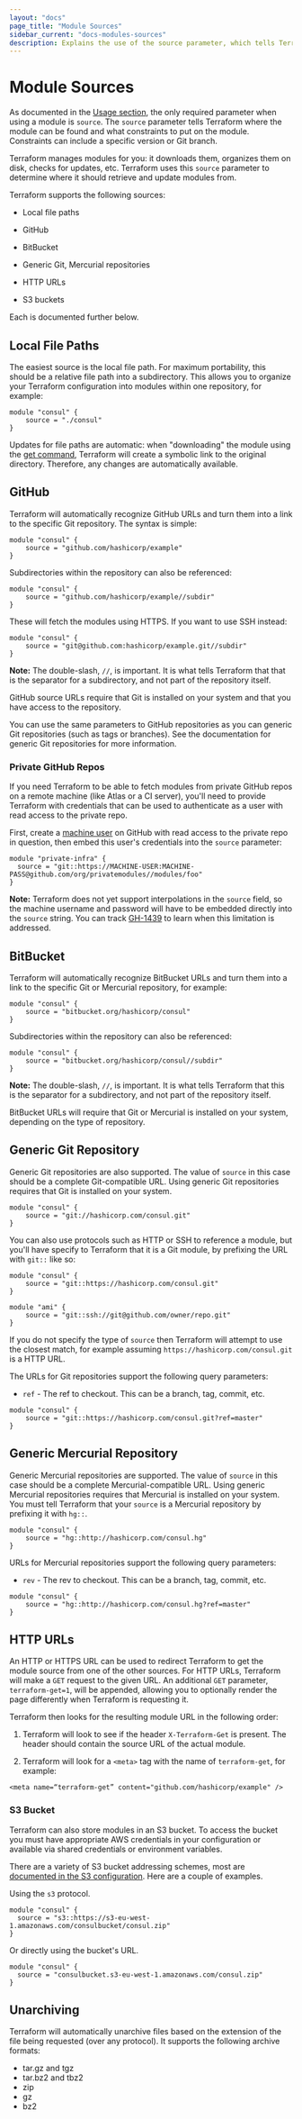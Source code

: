 ```yaml
---
layout: "docs"
page_title: "Module Sources"
sidebar_current: "docs-modules-sources"
description: Explains the use of the source parameter, which tells Terraform where modules can be found.
---
```


# Module Sources

As documented in the [Usage section](/docs/modules/usage.html), the only required parameter when using a module is `source`. The `source` parameter tells Terraform where the module can be found and what constraints to put on the module. Constraints can include a specific version or Git branch.

Terraform manages modules for you: it downloads them, organizes them on disk, checks for updates, etc. Terraform uses this `source` parameter to determine where it should retrieve and update modules from.

Terraform supports the following sources:

  * Local file paths

  * GitHub

  * BitBucket

  * Generic Git, Mercurial repositories

  * HTTP URLs

  * S3 buckets

Each is documented further below.

## Local File Paths

The easiest source is the local file path. For maximum portability, this should be a relative file path into a subdirectory. This allows you to organize your Terraform configuration into modules within one repository, for example:

```
module "consul" {
	source = "./consul"
}
```

Updates for file paths are automatic: when "downloading" the module using the [get command](/docs/commands/get.html), Terraform will create a symbolic link to the original directory. Therefore, any changes are automatically available.

## GitHub

Terraform will automatically recognize GitHub URLs and turn them into a link to the specific Git repository. The syntax is simple:

```
module "consul" {
	source = "github.com/hashicorp/example"
}
```

Subdirectories within the repository can also be referenced:

```
module "consul" {
	source = "github.com/hashicorp/example//subdir"
}
```

These will fetch the modules using HTTPS.  If you want to use SSH instead:

```
module "consul" {
	source = "git@github.com:hashicorp/example.git//subdir"
}
```

**Note:** The double-slash, `//`, is important. It is what tells Terraform that that is the separator for a subdirectory, and not part of the repository itself.

GitHub source URLs require that Git is installed on your system and that you have access to the repository.

You can use the same parameters to GitHub repositories as you can generic Git repositories (such as tags or branches). See the documentation for generic Git repositories for more information.

### Private GitHub Repos

If you need Terraform to be able to fetch modules from private GitHub repos on a remote machine (like Atlas or a CI server), you'll need to provide Terraform with credentials that can be used to authenticate as a user with read access to the private repo.

First, create a [machine user](https://developer.github.com/guides/managing-deploy-keys/#machine-users) on GitHub with read access to the private repo in question, then embed this user's credentials into the `source` parameter:

```
module "private-infra" {
  source = "git::https://MACHINE-USER:MACHINE-PASS@github.com/org/privatemodules//modules/foo"
}
```

**Note:** Terraform does not yet support interpolations in the `source` field, so the machine username and password will have to be embedded directly into the `source` string. You can track [GH-1439](https://github.com/hashicorp/terraform/issues/1439) to learn when this limitation is addressed.

## BitBucket

Terraform will automatically recognize BitBucket URLs and turn them into a link to the specific Git or Mercurial repository, for example:

```
module "consul" {
	source = "bitbucket.org/hashicorp/consul"
}
```

Subdirectories within the repository can also be referenced:

```
module "consul" {
	source = "bitbucket.org/hashicorp/consul//subdir"
}
```

**Note:** The double-slash, `//`, is important. It is what tells Terraform that this is the separator for a subdirectory, and not part of the repository itself.

BitBucket URLs will require that Git or Mercurial is installed on your system, depending on the type of repository.

## Generic Git Repository

Generic Git repositories are also supported. The value of `source` in this case should be a complete Git-compatible URL. Using generic Git repositories requires that Git is installed on your system.

```
module "consul" {
	source = "git://hashicorp.com/consul.git"
}
```

You can also use protocols such as HTTP or SSH to reference a module, but you'll have specify to Terraform that it is a Git module, by prefixing the URL with `git::` like so:

```
module "consul" {
	source = "git::https://hashicorp.com/consul.git"
}

module "ami" {
	source = "git::ssh://git@github.com/owner/repo.git"
}
```

If you do not specify the type of `source` then Terraform will attempt to use the closest match, for example assuming `https://hashicorp.com/consul.git` is a HTTP URL.

The URLs for Git repositories support the following query parameters:

  * `ref` - The ref to checkout. This can be a branch, tag, commit, etc.

```
module "consul" {
	source = "git::https://hashicorp.com/consul.git?ref=master"
}
```

## Generic Mercurial Repository

Generic Mercurial repositories are supported. The value of `source` in this case should be a complete Mercurial-compatible URL. Using generic Mercurial repositories requires that Mercurial is installed on your system. You must tell Terraform that your `source` is a Mercurial repository by prefixing it with `hg::`.

```
module "consul" {
	source = "hg::http://hashicorp.com/consul.hg"
}
```

URLs for Mercurial repositories support the following query parameters:

  * `rev` - The rev to checkout. This can be a branch, tag, commit, etc.

```
module "consul" {
	source = "hg::http://hashicorp.com/consul.hg?ref=master"
}
```

## HTTP URLs

An HTTP or HTTPS URL can be used to redirect Terraform to get the module source from one of the other sources.  For HTTP URLs, Terraform will make a `GET` request to the given URL. An additional `GET` parameter, `terraform-get=1`, will be appended, allowing
you to optionally render the page differently when Terraform is requesting it.

Terraform then looks for the resulting module URL in the following order:

1. Terraform will look to see if the header `X-Terraform-Get` is present. The header should contain the source URL of the actual module.

2. Terraform will look for a `<meta>` tag with the name of `terraform-get`, for example:

```
<meta name=“terraform-get” content="github.com/hashicorp/example" />
```

### S3 Bucket

Terraform can also store modules in an S3 bucket. To access the bucket
you must have appropriate AWS credentials in your configuration or
available via shared credentials or environment variables.

There are a variety of S3 bucket addressing schemes, most are
[documented in the S3
configuration](http://docs.aws.amazon.com/AmazonS3/latest/dev/UsingBucket.html#access-bucket-intro).
Here are a couple of examples. 

Using the `s3` protocol.

```
module "consul" {
  source = "s3::https://s3-eu-west-1.amazonaws.com/consulbucket/consul.zip"
}
```

Or directly using the bucket's URL.

```
module "consul" {
  source = "consulbucket.s3-eu-west-1.amazonaws.com/consul.zip"
}
```


## Unarchiving

Terraform will automatically unarchive files based on the extension of
the file being requested (over any protocol). It supports the following
archive formats:

* tar.gz and tgz
* tar.bz2 and tbz2
* zip
* gz
* bz2

